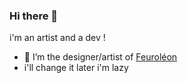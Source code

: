 ### Hi there 👋
<div aligne='center'> i'm an artist and a dev ! </div>

- 🤖 I’m the designer/artist of [Feuroléon](https://github.com/minethandev/Feuroleon)
- i'll change it later i'm lazy
  
  



<!--
**lalyfxx/lalyfxx** is a ✨ _special_ ✨ repository because its `README.md` (this file) appears on your GitHub profile.
Here are some ideas to get you started:

- 🔭 I’m currently working on ...
- 🌱 I’m currently learning ...
- 👯 I’m looking to collaborate on ...
- 🤔 I’m looking for help with ...
- 💬 Ask me about ...
- 📫 How to reach me: ...
- 😄 Pronouns: ...
- ⚡ Fun fact: ...
-->
